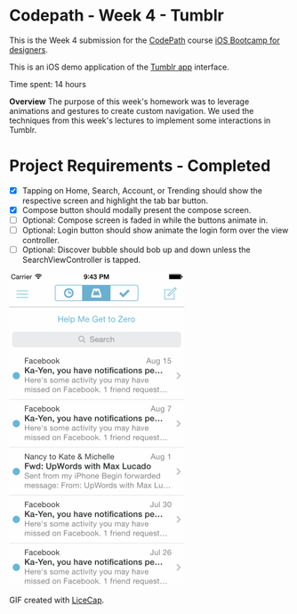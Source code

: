 # Codepath - Week 4 - Tumblr

This is the Week 4 submission for the [CodePath](http://www.codepath.com) course [iOS Bootcamp for designers](http://codepath.com/iosfordesigners).

This is an iOS demo application of the [Tumblr app](https://www.tumblr.com/) interface. 

Time spent: 14 hours

**Overview**
The purpose of this week's homework was to leverage animations and gestures to create custom navigation. We used the techniques from this week's lectures to implement some interactions in Tumblr.

# Project Requirements - Completed

- [x] Tapping on Home, Search, Account, or Trending should show the respective screen and highlight the tab bar button.
- [x] Compose button should modally present the compose screen.
- [  ] Optional: Compose screen is faded in while the buttons animate in.
- [  ] Optional: Login button should show animate the login form over the view controller.
- [  ] Optional: Discover bubble should bob up and down unless the SearchViewController is tapped.

![tumblr-walkthrough](https://github.com/sayheyrickjames/codepath-week3-mailbox/blob/master/mailbox-walkthrough.gif?raw=true)

GIF created with [LiceCap](http://www.cockos.com/licecap/).